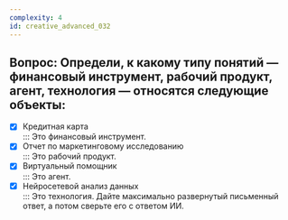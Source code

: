 ```yaml
---
complexity: 4
id: creative_advanced_032
---
```

## Вопрос: Определи, к какому типу понятий — финансовый инструмент, рабочий продукт, агент, технология — относятся следующие объекты:

- [x] Кредитная карта  
  ::: Это финансовый инструмент.  
- [x] Отчет по маркетинговому исследованию  
  ::: Это рабочий продукт.  
- [x] Виртуальный помощник  
  ::: Это агент.  
- [x] Нейросетевой анализ данных  
  ::: Это технология. Дайте максимально развернутый письменный ответ, а потом сверьте его с ответом ИИ.